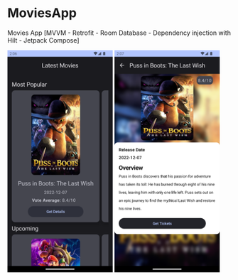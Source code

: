 # MoviesApp
Movies App [MVVM - Retrofit - Room Database - Dependency injection with Hilt - Jetpack Compose]

<img src="https://github.com/eldeebxx/MoviesApp/blob/master/screenshot.png?raw=true" height="500"> <img src="https://github.com/eldeebxx/MoviesApp/blob/master/screenshot_1.png?raw=true" height="500">

